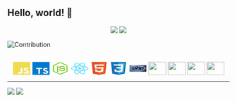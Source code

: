 ## Hello, world! 👋

<!-- ## [![Typing SVG](https://readme-typing-svg.herokuapp.com?font=Fira+Code&pause=1000&color=FE6E95&vCenter=true&multiline=true&width=435&lines=Hello%2C+world!%20👋)](https://git.io/typing-svg) -->

<div align="center">
    <img height="180em" src="https://github-readme-stats.vercel.app/api?username=matheusdearaujo&hide_border=true&bg_color=0d1117&show_icons=true&theme=dracula&include_all_commits=true&count_private=true&custom_title=GitHub%20Stats"/>
    <img height="180em" src="https://github-readme-stats.vercel.app/api/top-langs/?username=matheusdearaujo&layout=compact&hide_border=true&bg_color=0d1117&langs_count=7&theme=dracula"/>
</div>

<!-- Contributions -->
![Contribution](https://activity-graph.herokuapp.com/graph?username=matheusdearaujo&theme=dracula&bg_color=0d1117&title_color=FE6E95&hide_border=true&area=true&line=FE6E95&custom_title=Contribution%20Graph)
  
<div style="display: inline_block" align="center"><br>
  <img align="center" height="30" width="40" src="https://raw.githubusercontent.com/devicons/devicon/master/icons/javascript/javascript-plain.svg">
  <img align="center" height="30" width="40" src="https://raw.githubusercontent.com/devicons/devicon/master/icons/typescript/typescript-plain.svg">
  <img align="center" height="30" width="40" src="https://raw.githubusercontent.com/devicons/devicon/master/icons/nodejs/nodejs-plain.svg">
  <img align="center" height="30" width="40" src="https://raw.githubusercontent.com/devicons/devicon/master/icons/react/react-original.svg">
  <img align="center" height="30" width="40" src="https://raw.githubusercontent.com/devicons/devicon/master/icons/html5/html5-original.svg">
  <img align="center" height="30" width="40" src="https://raw.githubusercontent.com/devicons/devicon/master/icons/css3/css3-original.svg">
  <img align="center" height="30" width="40" src="https://raw.githubusercontent.com/devicons/devicon/master/icons/php/php-original.svg">
  <img align="center" height="30" width="40" src="https://cdn.jsdelivr.net/gh/devicons/devicon/icons/laravel/laravel-plain.svg">
  <img align="center" height="30" width="40" src="https://cdn.jsdelivr.net/gh/devicons/devicon/icons/linux/linux-original.svg">
  <img align="center" height="30" width="40" src="https://cdn.jsdelivr.net/gh/devicons/devicon/icons/git/git-original.svg">
  <img align="center" height="30" width="40" src="https://cdn.jsdelivr.net/gh/devicons/devicon/icons/docker/docker-original.svg">
</div>
  
<hr>

<div>
  <a href="https://instagram.com/mxtheussouza" target="_blank"><img src="https://img.shields.io/badge/-Instagram-%23E4405F?style=for-the-badge&logo=instagram&logoColor=white"></a>
  <!-- <a href = "mailto:matheusouzadearaujo@gmail.com" target="_blank"><img src="https://img.shields.io/badge/-Gmail-%23333?style=for-the-badge&logo=gmail&logoColor=white"></a> -->
  <a href="https://www.linkedin.com/in/matheussouzadearaujo" target="_blank"><img src="https://img.shields.io/badge/-LinkedIn-%230077B5?style=for-the-badge&logo=linkedin&logoColor=white"></a>   
</div>
